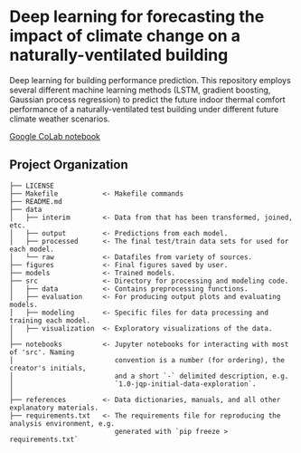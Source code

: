 # Deep learning for forecasting the impact of climate change on a naturally-ventilated building
Deep learning for building performance prediction. This repository employs several different machine learning methods (LSTM, gradient boosting, Gaussian process regression) to predict the future indoor thermal comfort performance of a naturally-ventilated test building under different future climate weather scenarios.

[Google CoLab notebook](https://colab.research.google.com/drive/1fEqECoHNKjTxuT4LC6wgYS1oVaH63IeE)


Project Organization
------------

    ├── LICENSE
    ├── Makefile           <- Makefile commands
    ├── README.md          
    ├── data
    │   ├── interim        <- Data from that has been transformed, joined, etc.
    │   ├── output         <- Predictions from each model. 
    │   ├── processed      <- The final test/train data sets for used for each model.
    │   └── raw            <- Datafiles from variety of sources.  
    ├── figures            <- Final figures saved by user.
    ├── models             <- Trained models.  
    ├── src                <- Directory for processing and modeling code.
    │   ├── data           <- Contains preprocessing functions.
    │   ├── evaluation     <- For producing output plots and evaluating models.
    │   ├── modeling       <- Specific files for data processing and training each model.
    │   ├── visualization  <- Exploratory visualizations of the data.
    │   
    ├── notebooks          <- Jupyter notebooks for interacting with most of 'src'. Naming 
    │                         convention is a number (for ordering), the creator's initials, 
    │                         and a short `-` delimited description, e.g.
    │                         `1.0-jqp-initial-data-exploration`.
    │
    ├── references         <- Data dictionaries, manuals, and all other explanatory materials.
    ├── requirements.txt   <- The requirements file for reproducing the analysis environment, e.g.
                              generated with `pip freeze > requirements.txt`
                              
                       
